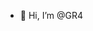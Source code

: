 - 👋 Hi, I’m @GR4

<!---
4PEL3K/4PEL3K is a ✨ special ✨ repository because its `README.md` (this file) appears on your GitHub profile.
You can click the Preview link to take a look at your changes.
--->
